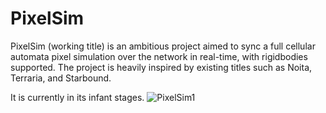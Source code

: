 # PixelSim
PixelSim (working title) is an ambitious project aimed to sync a full cellular automata pixel simulation over the network in real-time, with rigidbodies supported.
The project is heavily inspired by existing titles such as Noita, Terraria, and Starbound.

It is currently in its infant stages.
![PixelSim1](https://user-images.githubusercontent.com/57692042/172668211-f6419c8e-0b12-4407-bf9e-53d29ca78ca7.gif)
